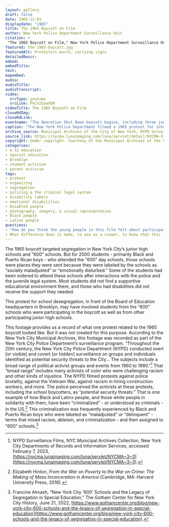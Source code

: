 ```yaml
--- 
layout: gallery
draft: false
date: 1965-12-01
displaydate: "1965"
title: The 1965 Boycott on Film
author: New York Police Department Surveillance Unit
citation: >
 "The 1965 Boycott on Film," New York Police Department Surveillance Unit, in New York City Civil Rights History Project, Accessed: [Month Day, Year], https://nyccivilrightshistory.org/gallery/the-1965-boycott.
featured: the-1965-boycott.jpg
featuredAlt: Protestors march, carrying signs
detailedDescr: 
embed: 
embedTitle: 
text: 
mapembed: 
audio: 
audioTitle: 
audioTranscript: 
video: 
  srcType: youtube
  srcLink: PkCVz5aeXbM
videoTitle: The 1965 Boycott on Film
closeRdImg: 
closeRdLink: 
eventname: "The Operation Shut Down boycott begins, including three junior high schools and one \"600\" school for children labeled as \"socially maladjusted\" or \"emotionally disturbed.\" The boycott continues for seven weeks."
caption: "The New York Police Department filmed a 1965 protest for integrated schools. The date suggests that this footage comes from the 1965 boycott of junior high schools and \"600\" schools." 
archive_source: Municipal Archives of the City of New York, NYPD Surveillance Films
source_link: https://nycma.lunaimaging.com/luna/servlet/detail/NYCMA~3~3~364~1232309:-Protest-for-better-integrated-scho?sort=identifier%2Ctitle%2Cdate&qvq=q:0274;sort:identifier%2Ctitle%2Cdate;lc:NYCMA~3~3&mi=0&trs=1
copyright: Under copyright. Courtesy of the Municipal Archives of the City of New York
categories: 
- k-12 education
- special education
- Brooklyn
- student activism
- parent activism
tags: 
- protest
- organizing
- segregation
- policing & the criminal legal system
- disability labels
- emotional disabilities
- Disabled people
- photography, imagery, & visual representation
- Black people
- Latinx people
questions: 
- "How do you think the young people in this film felt about participating in this protest? What evidence can you find in the film footage? How do you think they felt about protesting school segregation at junior high and \"600\" schools?"
- What difference does it make, to you as a viewer, to know that this footage was recorded by the New York Police Department? How does that affect what we can learn from it? How do you think the participating students and adults would have felt, if they knew they were being recorded by the police?
--- 
```


The 1965 boycott targeted segregation in New York City’s junior high schools and “600” schools. But for 2000 students - primarily Black and Puerto Rican boys - who attended the “600” day schools, those schools were places they were sent because they were labeled by the schools as “socially maladjusted” or “emotionally disturbed.” Some of the students had been ordered to attend these schools after interactions with the police and the juvenile legal system. Most students did not find a supportive educational environment there, and those who had disabilities did not receive the support they needed.

This protest for school desegregation, in front of the Board of Education headquarters in Brooklyn, may have involved students from the “600” schools who were participating in the boycott as well as from other participating junior high schools.

This footage provides us a record of what one protest related to the 1965 boycott looked like. But it was not created for this purpose. According to the New York City Municipal Archives, this footage was recorded as part of the New York City Police Department’s surveillance program. “Throughout the 20th century, the New York City Police Department (NYPD) conducted overt [or visible] and covert [or hidden]  surveillance on groups and individuals identified as potential security threats to the City… The subjects include a broad range of political activist groups and events from 1960 to 1980.”[^1] That “broad range” includes many activists of color who were challenging racism and other kinds of injustice. The NYPD filmed protests against police brutality, against the Vietnam War, against racism in hiring construction workers, and more. The police perceived the activists at these protests, including the school boycotters, as “potential security threats.” That is one example of how Black and Latinx people, and those white people in solidarity with them, have been “criminalized” - or understood as criminals - in the US.[^2] This criminalization was frequently experienced by Black and Puerto Rican boys who were labeled as “maladjusted” or “delinquent” - terms that mixed racism, ableism, and criminalization - and then assigned to “600” schools.[^3]

[^1]: NYPD Surveillance Films, NYC Municipal Archives Collection, New York City Departments of Records and Information Services, accessed February 7, 2023, [https://nycma.lunaimaging.com/luna/servlet/NYCMA~3~3](https://nycma.lunaimaging.com/luna/servlet/NYCMA~3~3).

[^2]: Elizabeth Hinton, *From the War on Poverty to the War on Crime: The Making of Mass Incarceration in America* (Cambridge, MA: Harvard University Press, 2016).

[^3]: Francine Almash, “New York City ‘600’ Schools and the Legacy of Segregation in Special Education,” The Gotham Center for New York City History, June 21, 2022, [https://www.gothamcenter.org/blog/new-york-city-600-schools-and-the-legacy-of-segregation-in-special-education](https://www.gothamcenter.org/blog/new-york-city-600-schools-and-the-legacy-of-segregation-in-special-education).
